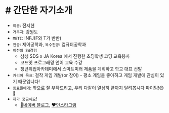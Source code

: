 # # 간단한 자기소개

- `이름`: 전지현
- `거주지`: 강원도
- `MBTI`: INFJ(F와 T가 반반)
- `전공`: 제어공학과, `복수전공`: 컴퓨터공학과
- `이전의 SW경험`
    - 삼성 SDS x JA Korea 에서 진행한 초딩학생 코딩 교육봉사
    - 코드잇 프로그래밍 언어 교육 수강
    - 청년취업아카데미에서 스마트미러 제품을 계획하고 학교 대표 선발
- `커리어 목표`: 걸작 게임 개발(or 참여) - 평소 게임을 좋아하고 게임 개발에 관심이 있기 때문입니다!
- `동료들에게`:  앞으로 잘 부탁드리고, 우리 다같이 열심히 끝까지 달려봅시다 파이팅!😊👊
- `제가 궁금해요`!
    - [💚네이버 블로그](https://blog.naver.com/ldwlgus12), [❤️인스타그램](https://www.instagram.com/monj.c)
